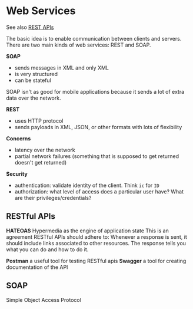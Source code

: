 # Web Services
See also [REST APIs](https://github.com/akiryk/tutorials-learning-lessons/blob/master/REST_APIs.md)

The basic idea is to enable communication between clients and servers.
There are two main kinds of web services: REST and SOAP.

**SOAP**
- sends messages in XML and only XML
- is very structured
- can be stateful

SOAP isn't as good for mobile applications because it sends a lot of extra data over the network.

**REST**
- uses HTTP protocol
- sends payloads in XML, JSON, or other formats with lots of flexibility

 **Concerns**
 - latency over the network
 - partial network failures (something that is supposed to get returned doesn't get returned)

**Security**
- authentication: validate identity of the client. Think `ic` for `ID`
- authorization: what level of access does a particular user have? What are their privileges/credentials?

## RESTful APIs

**HATEOAS** Hypermedia as the engine of application state
 This is an agreement RESTful APIs should adhere to: Whenever a response is sent, it should include links associated to other resources. The response tells you what you can do and how to do it. 
 
**Postman** a useful tool for testing RESTful apis
**Swagger** a tool for creating documentation of the API

## SOAP
Simple Object Access Protocol
